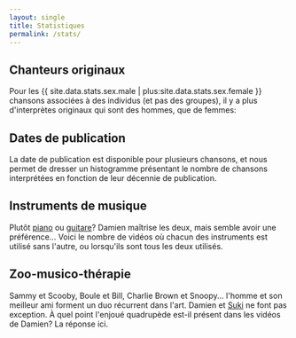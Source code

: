 ```yaml
---
layout: single
title: Statistiques
permalink: /stats/
---
```


<script src="https://cdnjs.cloudflare.com/ajax/libs/Chart.js/3.3.2/chart.min.js" integrity="sha512-VCHVc5miKoln972iJPvkQrUYYq7XpxXzvqNfiul1H4aZDwGBGC0lq373KNleaB2LpnC2a/iNfE5zoRYmB4TRDQ==" crossorigin="anonymous" referrerpolicy="no-referrer"></script>


## Chanteurs originaux

Pour les {{ site.data.stats.sex.male | plus:site.data.stats.sex.female }} chansons associées à des individus (et pas des groupes), il y a plus d'interprètes originaux qui sont des hommes, que de femmes:

<canvas id="sex" width="400" height="400"></canvas>

<script>
var ctx = document.getElementById('sex').getContext('2d');
var myChart = new Chart(ctx, {
    type: 'pie',
    data: {
        labels: ['Homme', 'Femme'],
        datasets: [
          {
            label: 'Genre des chanteurs',
            data: [{{ site.data.stats.sex.male }}, {{ site.data.stats.sex.female }}],
            backgroundColor: ['blue', 'pink']
          }
        ]
    }
});
</script>


## Dates de publication

La date de publication est disponible pour plusieurs chansons, et nous permet de dresser un histogramme présentant le nombre de chansons interprétées en fonction de leur décennie de publication.

<canvas id="decade_of_song" width="400" height="400"></canvas>

<script>
var ctx = document.getElementById('decade_of_song').getContext('2d');
var myChart = new Chart(ctx, {
    type: 'bar',
    data: {
        labels: ["{{ site.data.stats.decade_of_song.labels | join: '", "' }}"],
        datasets: [
          {
            label: 'Décénie de publication des chansons',
            data: [{{ site.data.stats.decade_of_song.values | join: ", " }}],
            backgroundColor: ['blue']
          }
        ]
    }
});
</script>


## Instruments de musique

Plutôt [piano](/tags/#piano) ou [guitare](/tags/#guitare)? Damien maîtrise les deux, mais semble avoir une préférence... Voici le nombre de vidéos où chacun des instruments est utilisé sans l'autre, ou lorsqu'ils sont tous les deux utilisés.

<canvas id="instruments" width="400" height="400"></canvas>

<script>
var ctx = document.getElementById('instruments').getContext('2d');
var myChart = new Chart(ctx, {
    type: 'bar',
    data: {
        labels: ["{{ site.data.stats.instruments.labels | join: '", "' }}"],
        datasets: [
          {
            label: 'Instrument',
            data: [{{ site.data.stats.instruments.values | join: ", " }}],
            backgroundColor: ['blue']
          }
        ]
    },
    options: {
      indexAxis: 'y',
    }
});
</script>


## Zoo-musico-thérapie

Sammy et Scooby, Boule et Bill, Charlie Brown et Snoopy... l'homme et son meilleur ami forment un duo récurrent dans l'art. Damien et [Suki](/tags/#chien) ne font pas exception. À quel point l'enjoué quadrupède est-il présent dans les vidéos de Damien? La réponse ici.

<canvas id="suki" width="400" height="400"></canvas>

<script>
var ctx = document.getElementById('suki').getContext('2d');
var myChart = new Chart(ctx, {
    type: 'pie',
    data: {
        labels: ['Avec Suki', 'Sans Suki'],
        datasets: [
          {
            label: 'Présence de Suki',
            data: [{{ site.data.stats.suki.present }}, {{ site.data.stats.suki.absent }}],
            backgroundColor: ['blue', 'grey']
          }
        ]
    }
});
</script>
